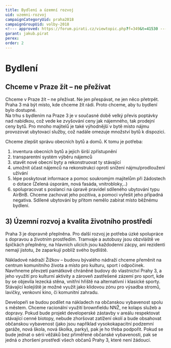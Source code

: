 ```yaml
---
title: Bydlení a územní rozvoj
uid: uzemni-rozvoj
campaignCategoryUid: praha2018
campaignGroupUid: volby-2018
<!--- approved: https://forum.pirati.cz/viewtopic.php?f=349&t=41530 --->
garant: jakub.pirat
perex: 
order: 2
---
```

# Bydlení

## Chceme v Praze žít – ne přežívat
Chceme v Praze žít – ne přežívat. Ne jen přespávat, ne jen něco přetrpět. Praha 3 má být místo, kde chceme žít rádi. Proto chceme, aby tu bydlení bylo dostupné.  
Na trhu s bydlením na Praze 3 je v současné době velký převis poptávky nad nabídkou, což vede ke zvyšování ceny jak nájemného, tak prodejní ceny bytů. Pro mnoho majitelů je také výhodnější v bytě místo nájmu provozovat ubytovací služby, což nadále omezuje množství bytů k dispozici.

Chceme zlepšit správu obecních bytů a domů. K tomu je potřeba:  
1. inventura obecních bytů a jejich širší zpřístupnění 
2. transparentní systém výběru nájemců 
3. stavět nové obecní byty a rekonstruovat ty stávající
4. umožnit účast nájemců na rekonstrukci oproti snížení nájmu/prodloužení užívání 
5. lépe poskytovat informace a pomoc soukromým majitelům při žádostech o dotace (Zelená úsporám, nová fasáda, vnitrobloky,..) 
6. spolupracovat s poslanci na úpravě pravidel sdíleného ubytování typu AirBnB. Chceme zachovat jeho pozitiva, a pomoci vyřešit jeho případná negativa. Sdílené ubytování by přitom nemělo zabírat místo běžnému bydlení. 

## 3) Územní rozvoj a kvalita životního prostředí

Praha 3 je dopravně přeplněna. Pro další rozvoj je potřeba úzké spolupráce s dopravou a životním prostředím. Tramvaje a autobusy jsou obzvláště ve špičkách přeplněny, na hlavních ulicích jsou každodenní zácpy, ani rezidenti nemají jistotu, že zaparkují poblíž svého bydliště. 

Nákladové nádraží Žižkov – budovu bývalého nádraží chceme přeměnit na centrum komunitního života a místo pro kulturu, sport i odpočinek. Navrhneme převzetí památkově chráněné budovy do vlastnictví Prahy 3, a jeho využití pro kulturní aktivity a zároveň zastřešené zázemí pro sport, kde by se objevila lezecká stěna, vnitřní hřiště na alternativní i klasické sporty. Stávající kolejiště je možné využít jako klidovou zónu pro výsadba stromů, lavičky, venkovní kino, či komunitní zahradu.

Developeři se budou podílet na nákladech na občanskou vybavenost spolu s městem.
Chceme racionální využití brownfieldu NNŽ, ne kolaps služeb a dopravy. Pokud bude projekt developerské zástavby v areálu respektovat stávající cenné biotopy, nebude zhoršovat zatížení okolí a bude obsahovat občanskou vybavenost (jako jsou například vysokokapacitní podzemní garáže, nová škola, nová školka, parky), pak je ho třeba podpořit. Pokud se bude jednat o sérii věžáků bez přiměřené občanské vybavenosti, pak se jedná o zhoršení prostředí všech občanů Prahy 3, které není žádoucí.



